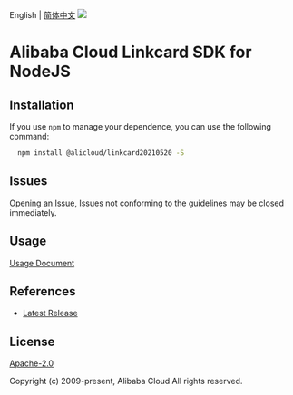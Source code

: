 English | [简体中文](README-CN.md)
![](https://aliyunsdk-pages.alicdn.com/icons/AlibabaCloud.svg)

# Alibaba Cloud Linkcard SDK for NodeJS

## Installation
If you use `npm` to manage your dependence, you can use the following command:

```sh
  npm install @alicloud/linkcard20210520 -S
```

## Issues
[Opening an Issue](https://github.com/aliyun/alibabacloud-typescript-sdk/issues/new), Issues not conforming to the guidelines may be closed immediately.

## Usage
[Usage Document](https://github.com/aliyun/alibabacloud-typescript-sdk/blob/master/docs/Usage-EN.md#quick-examples)

## References
* [Latest Release](https://github.com/aliyun/alibabacloud-typescript-sdk/)

## License
[Apache-2.0](http://www.apache.org/licenses/LICENSE-2.0)

Copyright (c) 2009-present, Alibaba Cloud All rights reserved.
